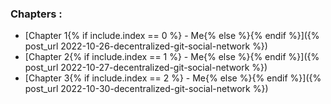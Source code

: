 ### Chapters : 

* [Chapter 1{% if include.index == 0 %} - Me{% else %}{% endif %}]({% post_url 2022-10-26-decentralized-git-social-network %})
* [Chapter 2{% if include.index == 1 %} - Me{% else %}{% endif %}]({% post_url 2022-10-27-decentralized-git-social-network %})
* [Chapter 3{% if include.index == 2 %} - Me{% else %}{% endif %}]({% post_url 2022-10-30-decentralized-git-social-network %})
